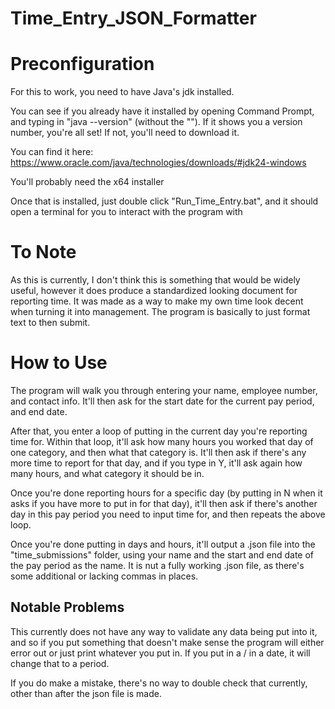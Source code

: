# Time_Entry_JSON_Formatter

# Preconfiguration

For this to work, you need to have Java's jdk installed. 

You can see if you already have it installed by opening Command Prompt, and typing in "java --version" (without the ""). If it shows you a version number, you're all set! If not, you'll need to download it.

You can find it here:
https://www.oracle.com/java/technologies/downloads/#jdk24-windows

You'll probably need the x64 installer

Once that is installed, just double click "Run_Time_Entry.bat", and it should open a terminal for you to interact with the program with

# To Note

As this is currently, I don't think this is something that would be widely useful, however it does produce a standardized looking document for reporting time. It was made as a way to make my own time look decent when turning it into management. The program is basically to just format text to then submit. 

# How to Use

The program will walk you through entering your name, employee number, and contact info. It'll then ask for the start date for the current pay period, and end date.

After that, you enter a loop of putting in the current day you're reporting time for. Within that loop, it'll ask how many hours you worked that day of one category, and then what that category is. It'll then ask if there's any more time to report for that day, and if you type in Y, it'll ask again how many hours, and what category it should be in.

Once you're done reporting hours for a specific day (by putting in N when it asks if you have more to put in for that day), it'll then ask if there's another day in this pay period you need to input time for, and then repeats the above loop.

Once you're done putting in days and hours, it'll output a .json file into the "time_submissions" folder, using your name and the start and end date of the pay period as the name. It is nut a fully working .json file, as there's some additional or lacking commas in places.

## Notable Problems

This currently does not have any way to validate any data being put into it, and so if you put something that doesn't make sense the program will either error out or just print whatever you put in. If you put in a / in a date, it will change that to a period.

If you do make a mistake, there's no way to double check that currently, other than after the json file is made. 
